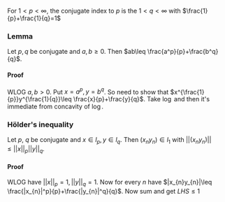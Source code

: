 For $1<p<\infty$, the conjugate index to $p$ is the $1<q<\infty$ with $\frac{1}{p}+\frac{1}{q}=1$
### Lemma
Let $p,q$ be conjugate and $a,b\geq 0$. Then $ab\leq \frac{a^p}{p}+\frac{b^q}{q}$.
#### Proof
WLOG $a,b>0$. Put $x=a^p,y=b^q$.
So need to show that $x^{\frac{1}{p}}y^{\frac{1}{q}}\leq \frac{x}{p}+\frac{y}{q}$. Take $\log$ and then it's immediate from concavity of $\log$.

### Hölder's inequality
Let $p$, $q$ be conjugate and $x\in l_{p},y\in l_{q}$. Then $(x_{n}y_{n})\in l_{1}$ with $||(x_{n}y_{n})||\leq ||x||_{p}||y||_{q}$.
#### Proof
WLOG have $||x||_{p}=1, ||y||_{q}=1$. Now for every $n$ have $|x_{n}y_{n}|\leq \frac{|x_{n}|^p}{p}+\frac{|y_{n}|^q}{q}$. Now sum and get $LHS\leq 1$